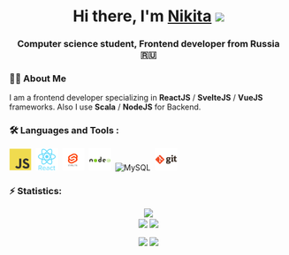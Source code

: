 <!--
<div id="header" align="center">
  <img src="https://media4.giphy.com/media/SHjOSDkKZ18qOHA5B5/giphy.gif?cid=ecf05e47mo176d9iro0kh6dw1nnopukgw3zej93y1byd5fdx&ep=v1_gifs_related&rid=giphy.gif&ct=s" align="center" height="200" /></h1>
</div>
-->
<h1 align="center">Hi there, I'm <a href="https://foma-blog.ru/" target="_blank">Nikita</a> 
<img src="https://github.com/blackcater/blackcater/raw/main/images/Hi.gif" height="32"/></h1>
<h3 align="center">Computer science student, Frontend developer from Russia 🇷🇺</h3>



### :man_technologist: About Me

I am a frontend developer specializing in **ReactJS** / **SvelteJS** / **VueJS** frameworks.
Also I use **Scala** / **NodeJS** for Backend.

### :hammer_and_wrench: Languages and Tools :
<div>
  <img src="https://github.com/devicons/devicon/blob/master/icons/javascript/javascript-original.svg" title="JavaScript" alt="JavaScript" width="40" height="40"/>&nbsp;
  <img src="https://github.com/devicons/devicon/blob/master/icons/react/react-original-wordmark.svg" title="React" alt="React" width="40" height="40"/>&nbsp;
  <img src="https://github.com/devicons/devicon/blob/master/icons/svelte/svelte-original-wordmark.svg" title="Java" alt="Java" width="40" height="40"/>&nbsp;
  <img src="https://github.com/devicons/devicon/blob/master/icons/nodejs/nodejs-original-wordmark.svg" title="NodeJS" alt="NodeJS" width="40" height="40"/>&nbsp;
  <img src="https://github.com/devicons/devicon/blob/master/icons/mongo/mongo-original-wordmark.svg" title="MySQL"  alt="MySQL" width="40" height="40"/>&nbsp;
  <img src="https://github.com/devicons/devicon/blob/master/icons/git/git-original-wordmark.svg" title="Git" **alt="Git" width="40" height="40"/>
</div>

### ⚡ Statistics:

<div  align="center">
 
  ![](https://github-profile-summary-cards.vercel.app/api/cards/profile-details?username=mrsky1001&theme=github)  
  ![](https://github-profile-summary-cards.vercel.app/api/cards/most-commit-language?username=mrsky1001&theme=github) ![](https://github-profile-summary-cards.vercel.app/api/cards/repos-per-language?username=mrsky1001&theme=github)
  
  ![](https://github-profile-summary-cards.vercel.app/api/cards/stats?username=mrsky1001&theme=github)  ![](https://github-profile-summary-cards.vercel.app/api/cards/productive-time?username=mrsky1001&theme=github)
</div>
<!--
**mrsky1001/mrsky1001** is a ✨ _special_ ✨ repository because its `README.md` (this file) appears on your GitHub profile.

Here are some ideas to get you started:

- 🔭 I’m currently working on ...
- 🌱 I’m currently learning ...
- 👯 I’m looking to collaborate on ...
- 🤔 I’m looking for help with ...
- 💬 Ask me about ...
- 📫 How to reach me: ...
- 😄 Pronouns: ...
- ⚡ Fun fact: ...
-->
